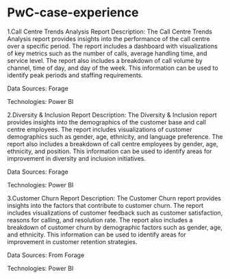 # PwC-case-experience

1.Call Centre Trends Analysis Report
Description:
The Call Centre Trends Analysis report provides insights into the performance of the call centre over a specific period. The report includes a dashboard with visualizations of key metrics such as the number of calls, average handling time, and service level. The report also includes a breakdown of call volume by channel, time of day, and day of the week. This information can be used to identify peak periods and staffing requirements.

Data Sources:
Forage

Technologies:
Power BI

2.Diversity & Inclusion Report
Description:
The Diversity & Inclusion report provides insights into the demographics of the customer base and call centre employees. The report includes visualizations of customer demographics such as gender, age, ethnicity, and language preference. The report also includes a breakdown of call centre employees by gender, age, ethnicity, and position. This information can be used to identify areas for improvement in diversity and inclusion initiatives.

Data Sources:
Forage

Technologies:
Power BI


3.Customer Churn Report
Description:
The Customer Churn report provides insights into the factors that contribute to customer churn. The report includes visualizations of customer feedback such as customer satisfaction, reasons for calling, and resolution rate. The report also includes a breakdown of customer churn by demographic factors such as gender, age, and ethnicity. This information can be used to identify areas for improvement in customer retention strategies.

Data Sources:
From Forage

Technologies:
Power BI
